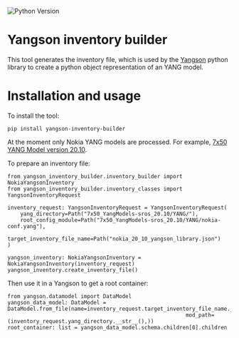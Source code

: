 ![Python Version](https://img.shields.io/badge/python-3.12-blue)

# Yangson inventory builder

This tool generates the inventory file, which is used by the [Yangson](https://github.com/CZ-NIC/yangson) python library 
to create a python object representation of an YANG model.

# Installation and usage

To install the tool:
```
pip install yangson-inventory-builder
```

At the moment only Nokia YANG models are processed. For example, [7x50 YANG Model version 20.10](https://github.com/nokia/7x50_YangModels/tree/master/latest_sros_20.10).

To prepare an inventory file:

```commandline
from yangson_inventory_builder.inventory_builder import NokiaYangsonInventory
from yangson_inventory_builder.inventory_classes import YangsonInventoryRequest

inventory_request: YangsonInventoryRequest = YangsonInventoryRequest(
    yang_directory=Path("7x50_YangModels-sros_20.10/YANG/"),
    root_config_module=Path("7x50_YangModels-sros_20.10/YANG/nokia-conf.yang"),
    target_inventory_file_name=Path("nokia_20_10_yangson_library.json")
)

yangson_inventory: NokiaYangsonInventory = NokiaYangsonInventory(inventory_request)
yangson_inventory.create_inventory_file()
```

Then use it in a Yangson to get a root container:

```commandline
from yangson.datamodel import DataModel
yangson_data_model: DataModel = DataModel.from_file(name=inventory_request.target_inventory_file_name.__str__(),
                                                        mod_path=(inventory_request.yang_directory.__str__(),))
root_container: list = yangson_data_model.schema.children[0].children
```
